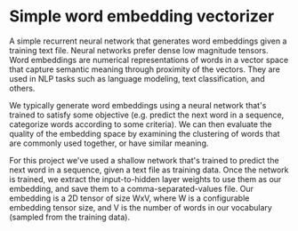 # Simple word embedding vectorizer
A simple recurrent neural network that generates word embeddings given a training text file. Neural networks prefer dense low magnitude tensors. Word embeddings are numerical representations of words in a vector space that capture semantic meaning through proximity of the vectors. They are used in NLP tasks such as language modeling, text classification, and others.

We typically generate word embeddings using a neural network that's trained to satisfy some objective (e.g. predict the next word in a sequence, categorize words according to some criteria).
We can then evaluate the quality of the embedding space by examining the clustering of words that are commonly used together, or have similar meaning.

For this project we've used a shallow network that's trained to predict the next word in a sequence, given a text file as training data. Once the network is trained,
we extract the input-to-hidden layer weights to use them as our embedding, and save them to a comma-separated-values file. Our embedding is a 2D tensor of size WxV, where W is a configurable embedding tensor size, and V is the number of words in our vocabulary (sampled from the training data).